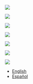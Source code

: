 ![](Img/PreLogIn.png)

![](Img/BrowserMessage.png)

![](Img/Menu.png)

![](Img/Artists.png)

![](Img/MyLibrary.png)

![](Img/Preferences.png)

![](Img/LogOut.png)

- [English](README_en.md)
- [Español](README_sp.md)
